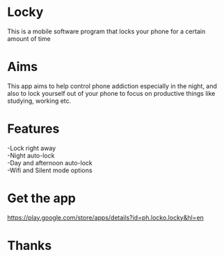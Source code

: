 # Locky
This is a mobile software program that locks your phone for a certain amount of time

# Aims
This app aims to help control phone addiction especially in the night, and also to lock yourself out of your phone to focus
on productive things like studying, working etc.

# Features
-Lock right away
</br>-Night auto-lock
</br>-Day and afternoon auto-lock
</br>-Wifi and Silent mode options


# Get the app
https://play.google.com/store/apps/details?id=ph.locko.locky&hl=en

# Thanks

